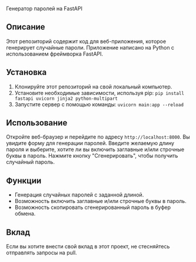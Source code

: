 Генератор паролей на FastAPI

## Описание
Этот репозиторий содержит код для веб-приложения, которое генерирует случайные пароли. Приложение написано на Python с использованием фреймворка FastAPI.

## Установка
1. Клонируйте этот репозиторий на свой локальный компьютер.
2. Установите необходимые зависимости, используя pip: `pip install fastapi uvicorn jinja2 python-multipart`
3. Запустите сервер с помощью команды: `uvicorn main:app --reload`

## Использование
Откройте веб-браузер и перейдите по адресу `http://localhost:8000`. Вы увидите форму для генерации паролей. Введите желаемую длину пароля и выберите, хотите ли вы включить заглавные и/или строчные буквы в пароль. Нажмите кнопку "Сгенерировать", чтобы получить случайный пароль.

## Функции
- Генерация случайных паролей с заданной длиной.
- Возможность включить заглавные и/или строчные буквы в пароль.
- Возможность скопировать сгенерированный пароль в буфер обмена.

## Вклад
Если вы хотите внести свой вклад в этот проект, не стесняйтесь отправлять запросы на pull.
